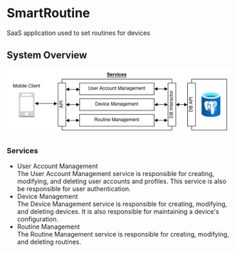 # SmartRoutine
SaaS application used to set routines for devices

## System Overview

![SystemDiagram](./documentation/Diagrams/SaasDiagram.png)

### Services
* User Account Management  
    The User Account Management service is responsible for creating, modifying, and deleting user accounts and profiles. This service is also be responsible for user authentication.
* Device Management  
    The Device Management service is responsible for creating, modifying, and deleting devices. It is also responsible for maintaining a device's configuration.
* Routine Management  
    The Routine Management service is responsible for creating, modifying, and deleting routines. 